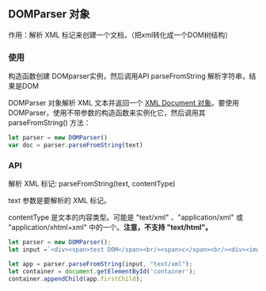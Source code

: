 ## DOMParser 对象

作用：解析 XML 标记来创建一个文档，（把xml转化成一个DOM树结构）

### 使用

构造函数创建 DOMparser实例，然后调用API parseFromString 解析字符串，结果是DOM 

DOMParser 对象解析 XML 文本并返回一个 [XML Document 对象](http://www.w3school.com.cn/xmldom/dom_document.asp)。要使用 DOMParser，使用不带参数的构造函数来实例化它，然后调用其 parseFromString() 方法：

```js
let parser = new DOMParser()
var doc = parser.parseFromString(text)
```

### API

解析 XML 标记: parseFromString(text, contentType)

text 参数是要解析的 XML 标记。

contentType 是文本的内容类型。可能是 "text/xml" 、"application/xml" 或 "application/xhtml+xml" 中的一个。**注意，不支持 "text/html"。**

~~~jsx
let parser = new DOMParser();
let input =`<div><span>test DOM</span><br/><span>c</span><br/><div><img src="https://box.bdimg.com/static/fisp_static/common/img/searchbox/logo_news_276_88_1f9876a.png" alt="" title="test"/></div></div>`;

let app = parser.parseFromString(input, "text/xml");
let container = document.getElementById('container');
container.appendChild(app.firstChild);
~~~

